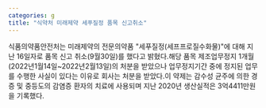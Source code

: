 ```yaml
---
categories: g
title: "식약처 미래제약 세푸질정 품목 신고취소"
---
```

식품의약품안전처는 미래제약의 전문의약품 "세푸질정(세프프로질수화물)"에 대해 지난 16일자로 품목 신고 취소(9월30일)를 했다고 밝혔다.해당 품목 제조업무정지 1개월(2022년1월14일~2022년2월13일)의 처분을 받았으나 업무정지기간 중에 정지된 업무를 수행한 사실이 있다는 이유로 회사는 처분을 받았다.이 약제는 감수성 균주에 의한 경증 및 중등도의 감염증 환자의 치료에 사용되며 지난 2020년 생산실적은 3억4411만원을 기록했다.